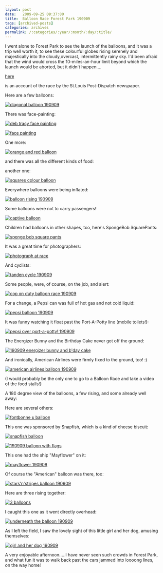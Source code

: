 ```yaml
---
layout: post
date:	2009-09-25 08:37:00
title:  Balloon Race Forest Park 190909
tags: [archived-posts]
categories: archives
permalink: /:categories/:year/:month/:day/:title/
---
```

I went alone to Forest Park to see the launch of the balloons, and it was a trip well worth it, to see these colourful globes rising serenely and majestically into the cloudy,overcast, intermittently rainy sky. I'd been afraid that the wind would cross the 10-miles-an-hour limit beyond which the launch would be aborted, but it didn't happen....

<a href="http://www.stltoday.com/stltoday/news/stories.nsf/stlouiscitycounty/story/AF3D7D9D080B73CF862576370008A73F?OpenDocument"> here </a>

is an account of the race by the St.Louis Post-Dispatch newspaper.

Here are a few balloons:


<a href="http://s562.photobucket.com/albums/ss67/pugaippadam/?action=view&amp;current=IMG_6651-1.jpg" target="_blank"><img src="http://i562.photobucket.com/albums/ss67/pugaippadam/IMG_6651-1.jpg" border="0" alt="diagonal balloon 190909"></a>

<lj-cut text="some more....">


There was face-painting:

<a href="http://s562.photobucket.com/albums/ss67/pugaippadam/?action=view&amp;current=IMG_6640.jpg" target="_blank"><img src="http://i562.photobucket.com/albums/ss67/pugaippadam/IMG_6640.jpg" border="0" alt="deb tracy face painting"></a>





<a href="http://s562.photobucket.com/albums/ss67/pugaippadam/?action=view&amp;current=IMG_6642.jpg" target="_blank"><img src="http://i562.photobucket.com/albums/ss67/pugaippadam/IMG_6642.jpg" border="0" alt="face painting"></a>


One more:

<a href="http://s562.photobucket.com/albums/ss67/pugaippadam/?action=view&amp;current=IMG_6619.jpg" target="_blank"><img src="http://i562.photobucket.com/albums/ss67/pugaippadam/IMG_6619.jpg" border="0" alt="orange and red balloon"></a>






and there was all the different kinds of food:


<lj-embed id="118"/>


another one:


<a href="http://s562.photobucket.com/albums/ss67/pugaippadam/?action=view&amp;current=IMG_6626.jpg" target="_blank"><img src="http://i562.photobucket.com/albums/ss67/pugaippadam/IMG_6626.jpg" border="0" alt="squares colour balloon"></a>


Everywhere balloons were being inflated:

<a href="http://s562.photobucket.com/albums/ss67/pugaippadam/?action=view&amp;current=IMG_6636.jpg" target="_blank"><img src="http://i562.photobucket.com/albums/ss67/pugaippadam/IMG_6636.jpg" border="0" alt="balloon rising 190909"></a>


Some balloons were not to carry passengers!



<a href="http://s562.photobucket.com/albums/ss67/pugaippadam/?action=view&amp;current=IMG_6611.jpg" target="_blank"><img src="http://i562.photobucket.com/albums/ss67/pugaippadam/IMG_6611.jpg" border="0" alt="captive balloon"></a>


Children had balloons in other shapes, too, here's SpongeBob SquarePants:

<a href="http://s562.photobucket.com/albums/ss67/pugaippadam/?action=view&amp;current=IMG_6618.jpg" target="_blank"><img src="http://i562.photobucket.com/albums/ss67/pugaippadam/IMG_6618.jpg" border="0" alt="sponge bob square pants"></a>


It was a great time for photographers:


<a href="http://s562.photobucket.com/albums/ss67/pugaippadam/?action=view&amp;current=IMG_6638.jpg" target="_blank"><img src="http://i562.photobucket.com/albums/ss67/pugaippadam/IMG_6638.jpg" border="0" alt="photograph at race"></a>

And cyclists:


<a href="http://s562.photobucket.com/albums/ss67/pugaippadam/?action=view&amp;current=IMG_6670.jpg" target="_blank"><img src="http://i562.photobucket.com/albums/ss67/pugaippadam/IMG_6670.jpg" border="0" alt="tanden cycle 190909"></a>

Some people, were, of course, on the job, and alert:


<a href="http://s562.photobucket.com/albums/ss67/pugaippadam/?action=view&amp;current=IMG_6674.jpg" target="_blank"><img src="http://i562.photobucket.com/albums/ss67/pugaippadam/IMG_6674.jpg" border="0" alt="cop on duty balloon race 190909"></a>



For a change, a Pepsi can was full of hot gas and not cold liquid:


<a href="http://s562.photobucket.com/albums/ss67/pugaippadam/?action=view&amp;current=IMG_6587.jpg" target="_blank"><img src="http://i562.photobucket.com/albums/ss67/pugaippadam/IMG_6587.jpg" border="0" alt="pepsi balloon 190909"></a>

It was funny watching it float past the Port-A-Potty line (mobile toilets!):


<a href="http://s562.photobucket.com/albums/ss67/pugaippadam/?action=view&amp;current=IMG_6585.jpg" target="_blank"><img src="http://i562.photobucket.com/albums/ss67/pugaippadam/IMG_6585.jpg" border="0" alt="pepsi over port-a-potty! 190909"></a>



The Energizer Bunny and the Birthday Cake never got off the ground:


<a href="http://s562.photobucket.com/albums/ss67/pugaippadam/?action=view&amp;current=IMG_6652.jpg" target="_blank"><img src="http://i562.photobucket.com/albums/ss67/pugaippadam/IMG_6652.jpg" border="0" alt="190909 energizer bunny and b&#39;day cake"></a>

And ironically, American Airlines were firmly fixed to the ground, too! :)


<a href="http://s562.photobucket.com/albums/ss67/pugaippadam/?action=view&amp;current=IMG_6661.jpg" target="_blank"><img src="http://i562.photobucket.com/albums/ss67/pugaippadam/IMG_6661.jpg" border="0" alt="american airlines balloon 190909"></a>

(I would probably be the only one to go to a Balloon Race and take a video of the food stalls!)



A 180 degree view of the balloons, a few rising, and some already well away:


<lj-embed id="119"/>


Here are several others:


<a href="http://s562.photobucket.com/albums/ss67/pugaippadam/?action=view&amp;current=IMG_6616.jpg" target="_blank"><img src="http://i562.photobucket.com/albums/ss67/pugaippadam/IMG_6616.jpg" border="0" alt="fontbonne u balloon"></a>

This one was sponsored by Snapfish, which is a kind of cheese biscuit:

<a href="http://s562.photobucket.com/albums/ss67/pugaippadam/?action=view&amp;current=IMG_6610.jpg" target="_blank"><img src="http://i562.photobucket.com/albums/ss67/pugaippadam/IMG_6610.jpg" border="0" alt="snapfish balloon"></a>


<a href="http://s562.photobucket.com/albums/ss67/pugaippadam/?action=view&amp;current=IMG_6609.jpg" target="_blank"><img src="http://i562.photobucket.com/albums/ss67/pugaippadam/IMG_6609.jpg" border="0" alt="190909 balloon with flags"></a>

This one had the ship "Mayflower" on it:

<a href="http://s562.photobucket.com/albums/ss67/pugaippadam/?action=view&amp;current=IMG_6599.jpg" target="_blank"><img src="http://i562.photobucket.com/albums/ss67/pugaippadam/IMG_6599.jpg" border="0" alt="mayflower 190909"></a>


Of course the "American" balloon was there, too:


<a href="http://s562.photobucket.com/albums/ss67/pugaippadam/?action=view&amp;current=IMG_6600.jpg" target="_blank"><img src="http://i562.photobucket.com/albums/ss67/pugaippadam/IMG_6600.jpg" border="0" alt="stars&#39;n&#39;stripes balloon 190909"></a>


Here are three rising together:


<a href="http://s562.photobucket.com/albums/ss67/pugaippadam/?action=view&amp;current=IMG_6579.jpg" target="_blank"><img src="http://i562.photobucket.com/albums/ss67/pugaippadam/IMG_6579.jpg" border="0" alt="3 balloons"></a>


I caught this one as it went directly overhead:

<a href="http://s562.photobucket.com/albums/ss67/pugaippadam/?action=view&amp;current=IMG_6594.jpg" target="_blank"><img src="http://i562.photobucket.com/albums/ss67/pugaippadam/IMG_6594.jpg" border="0" alt="underneath the balloon 190909"></a>


</lj-cut>


As I left the field, I  saw the  lovely sight of this little girl and her dog, amusing themselves:


<a href="http://s562.photobucket.com/albums/ss67/pugaippadam/?action=view&amp;current=IMG_6662.jpg" target="_blank"><img src="http://i562.photobucket.com/albums/ss67/pugaippadam/IMG_6662.jpg" border="0" alt="girl and her dog 190909"></a>


A very enjoyable afternoon.....I have never seen such crowds in Forest Park, and what fun it was to walk back past the cars jammed into loooong lines, on the way home!
